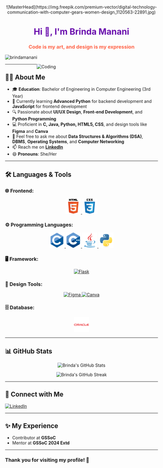 <p align="center">
  ![MasterHead](https://img.freepik.com/premium-vector/digital-technology-communication-with-computer-gears-women-design_1120563-22891.jpg)
</p>
<h1 align="center" style="color:#6a0dad;">Hi 👋, I'm Brinda Manani</h1>
<h3 align="center" style="color:#ff6347;">Code is my art, and design is my expression</h3>

<p align="left">
  <img src="https://komarev.com/ghpvc/?username=brindamanani&label=Profile%20views&color=0e75b6&style=flat" alt="brindamanani" />
</p>

<img align="right" alt="Coding" width="400" src="https://cdn.dribbble.com/users/1069583/screenshots/2028649/media/034a79d4303376a5a747c6ff61a283d2.gif">

---

## 👨‍💻 About Me
- 🎓 **Education**: Bachelor of Engineering in Computer Engineering (3rd Year)
- 🌱 Currently learning **Advanced Python** for backend development and **JavaScript** for frontend development
- 🔍 Passionate about **UI/UX Design**, **Front-end Development**, and **Python Programming**
- 💻 Proficient in **C, Java, Python, HTML5, CSS**, and design tools like **Figma** and **Canva**
- 💬 Feel free to ask me about **Data Structures & Algorithms (DSA)**, **DBMS**, **Operating Systems**, and **Computer Networking**
- 📫 Reach me on **[LinkedIn](https://www.linkedin.com/in/brinda-manani-3a599b28b/)**
- 😄 **Pronouns**: She/Her

---

## 🛠️ Languages & Tools

### 🌐 **Frontend**:
<p align="center">
  <a href="https://www.w3.org/html/" target="_blank" rel="noreferrer">
    <img src="https://raw.githubusercontent.com/devicons/devicon/master/icons/html5/html5-original-wordmark.svg" alt="HTML5" width="50" height="50"/>
  </a>
  <a href="https://www.w3schools.com/css/" target="_blank" rel="noreferrer">
    <img src="https://raw.githubusercontent.com/devicons/devicon/master/icons/css3/css3-original-wordmark.svg" alt="CSS3" width="50" height="50"/>
  </a>
</p>

### ⚙️ **Programming Languages**:
<p align="center">
  <a href="https://www.cprogramming.com/" target="_blank" rel="noreferrer">
    <img src="https://raw.githubusercontent.com/devicons/devicon/master/icons/c/c-original.svg" alt="C" width="50" height="50"/>
  </a>
  <a href="https://www.w3schools.com/cpp/" target="_blank" rel="noreferrer">
    <img src="https://raw.githubusercontent.com/devicons/devicon/master/icons/cplusplus/cplusplus-original.svg" alt="C++" width="50" height="50"/>
  </a>
  <a href="https://www.java.com" target="_blank" rel="noreferrer">
    <img src="https://raw.githubusercontent.com/devicons/devicon/master/icons/java/java-original.svg" alt="Java" width="50" height="50"/>
  </a>
  <a href="https://www.python.org" target="_blank" rel="noreferrer">
    <img src="https://raw.githubusercontent.com/devicons/devicon/master/icons/python/python-original.svg" alt="Python" width="50" height="50"/>
  </a>
</p>

### 🖥️ **Framework**:
<p align="center">
  <a href="https://flask.palletsprojects.com/" target="_blank" rel="noreferrer">
    <img src="https://www.vectorlogo.zone/logos/pocoo_flask/pocoo_flask-icon.svg" alt="Flask" width="50" height="50"/>
  </a>
</p>

### 🎨 **Design Tools**:
<p align="center">
  <a href="https://www.figma.com/" target="_blank" rel="noreferrer">
    <img src="https://www.vectorlogo.zone/logos/figma/figma-icon.svg" alt="Figma" width="50" height="50"/>
  </a>
  <a href="https://www.canva.com/" target="_blank" rel="noreferrer">
    <img src="https://upload.wikimedia.org/wikipedia/commons/1/1d/Canva_logo.png" alt="Canva" width="50" height="50"/>
  </a>
</p>

### 🗄️ **Database**:
<p align="center">
  <a href="https://www.oracle.com/" target="_blank" rel="noreferrer">
    <img src="https://raw.githubusercontent.com/devicons/devicon/master/icons/oracle/oracle-original.svg" alt="Oracle" width="50" height="50"/>
  </a>
</p>

---

## 📊 GitHub Stats

<p align="center">
  <img src="https://github-readme-stats.vercel.app/api?username=brindamanani&show_icons=true&hide_title=true&hide=prs&count_private=true&theme=radical" alt="Brinda's GitHub Stats" />
</p>

<p align="center">
  <img src="https://github-readme-streak-stats.herokuapp.com/?user=brindamanani&theme=radical" alt="Brinda's GitHub Streak" />
</p>

---

## 🤝 Connect with Me
<p align="left">
  <a href="https://www.linkedin.com/in/brinda-manani-3a599b28b/" target="_blank">
    <img src="https://img.shields.io/badge/LinkedIn-%230A66C2?style=social&logo=linkedin&logoColor=white" alt="LinkedIn"/>
  </a>
</p>

---

## ✨ My Experience
- Contributor at **GSSoC**
- Mentor at **GSSoC 2024 Extd**

---

### Thank you for visiting my profile! 🙏 
